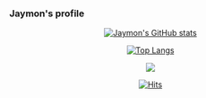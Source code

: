 ### Jaymon's profile

<!--
**stomx/stomx** is a ✨ _special_ ✨ repository because its `README.md` (this file) appears on your GitHub profile.

Here are some ideas to get you started:

- 🔭 I’m currently working on ...
- 🌱 I’m currently learning ...
- 👯 I’m looking to collaborate on ...
- 🤔 I’m looking for help with ...
- 💬 Ask me about ...
- 📫 How to reach me: ...
- 😄 Pronouns: ...
- ⚡ Fun fact: ...
-->
<div style="text-align:center;">

  [![Jaymon's GitHub stats](https://github-readme-stats.vercel.app/api?username=stomx&count_private=true&show_icons=true&theme=codeSTACKr)](#)

<!--   [![Jaymon's wakatime stats](https://github-readme-stats.vercel.app/api/wakatime?username=stomx)](#) -->

  [![Top Langs](https://github-readme-stats.vercel.app/api/top-langs/?username=stomx&layout=compact&theme=codeSTACKr)](#)
  
  
  <a href="https://opgc.me/#/users/stomx" target="_blank"><img src="https://api.opgc.me/githubs/users/stomx/tag/?border=normal" /></a>
  
  [![Hits](https://hits.seeyoufarm.com/api/count/incr/badge.svg?url=https%3A%2F%2Fgithub.com%2Fstomx%2Fhit-counter&count_bg=%2379C83D&title_bg=%23555555&icon=&icon_color=%23E7E7E7&title=hits&edge_flat=false)](https://hits.seeyoufarm.com)

</div>
